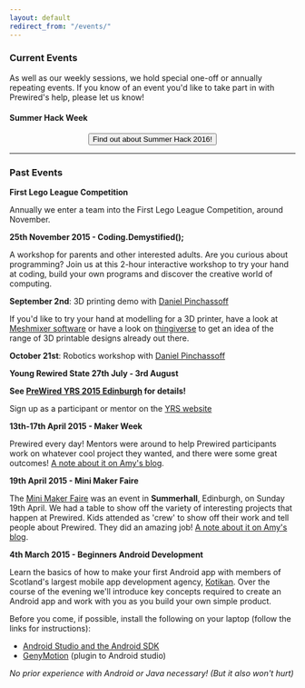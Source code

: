 ```yaml
---
layout: default
redirect_from: "/events/"
---
```


### Current Events

As well as our weekly sessions, we hold special one-off or annually repeating events. If you know of an event you'd like to take part in with Prewired's help, please let us know!

#### Summer Hack Week

<div align="center">
<a href="summerhack2016.html"><button class="btn-big color2-bg">Find out about Summer Hack 2016!</button></a>
</div>

<!--
This year, as a replacement for YRS, we are running a week-long team programming competition, from August 8th to 12th, 10am to 4pm each day.

Sign up here: [On our Eventbrite](https://www.eventbrite.co.uk/e/prewired-summer-hack-2016-tickets-26930901050)

-->

<hr/>

### Past Events

**First Lego League Competition**

Annually we enter a team into the First Lego League Competition, around November.

**25th November 2015 - Coding.Demystified();**

A workshop for parents and other interested adults.
Are you curious about programming? 
Join us at this 2-hour interactive workshop to try your hand at coding, build your own programs and discover the creative world of computing. 

**September 2nd**: 3D printing demo with [Daniel Pinchassoff](http://robobu.com)

If you'd like to try your hand at modelling for a 3D printer, have a look at [Meshmixer software](www.meshmixer.com) or have a look on [thingiverse](www.thingiverse.com) to get an idea of the range of 3D printable designs already out there.

**October 21st**: Robotics workshop with [Daniel Pinchassoff](http://robobu.com)

**Young Rewired State 27th July - 3rd August**

**See [PreWired YRS 2015 Edinburgh](http://www.prewired.org/yrs15) for details!**

Sign up as a participant or mentor on the [YRS website](http://festival.yrs.io)

**13th-17th April 2015 - Maker Week**

Prewired every day! Mentors were around to help Prewired participants work on whatever cool project they wanted, and there were some great outcomes! [A note about it on Amy's blog](http://rhiaro.co.uk/2015/04/prewired-maker).

**19th April 2015 - Mini Maker Faire**

The [Mini Maker Faire](http://makerfaireedinburgh.com/) was an event in **Summerhall**, Edinburgh, on Sunday 19th April. We had a table to show off the variety of interesting projects that happen at Prewired. Kids attended as 'crew' to show off their work and tell people about Prewired. They did an amazing job! [A note about it on Amy's blog](http://rhiaro.co.uk/2015/04/edinburgh-mini).

**4th March 2015 - Beginners Android Development**

Learn the basics of how to make your first Android app with members of Scotland's largest mobile app development agency, [Kotikan](http://kotikan.com). Over the course of the evening we'll introduce key concepts required to create an Android app and work with you as you build your own simple product.

Before you come, if possible, install the following on your laptop (follow the links for instructions):

* [Android Studio and the Android SDK](http://developer.android.com/sdk/installing/index.html?pkg=studio)
* [GenyMotion](https://www.genymotion.com) (plugin to Android studio)

*No prior experience with Android or Java necessary! (But it also won't hurt)*
